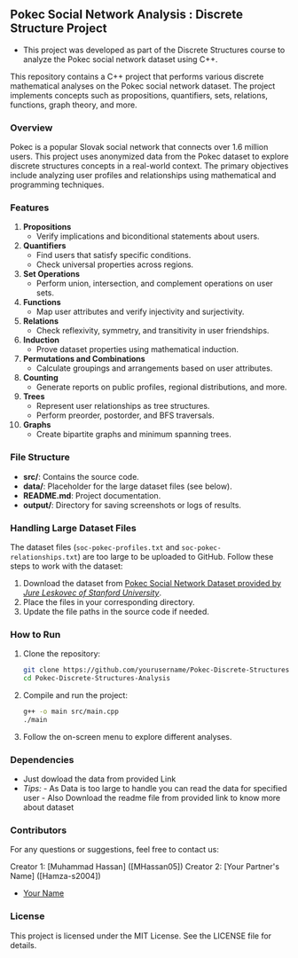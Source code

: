 ## Pokec Social Network Analysis : Discrete Structure Project

- This project was developed as part of the Discrete Structures course to analyze the Pokec social network dataset using C++.
  
This repository contains a C++ project that performs various discrete mathematical analyses on the Pokec social network dataset. The project implements concepts such as propositions, quantifiers, sets, relations, functions, graph theory, and more.

### Overview
Pokec is a popular Slovak social network that connects over 1.6 million users. This project uses anonymized data from the Pokec dataset to explore discrete structures concepts in a real-world context. The primary objectives include analyzing user profiles and relationships using mathematical and programming techniques.

### Features
1. **Propositions**
   - Verify implications and biconditional statements about users.
2. **Quantifiers**
   - Find users that satisfy specific conditions.
   - Check universal properties across regions.
3. **Set Operations**
   - Perform union, intersection, and complement operations on user sets.
4. **Functions**
   - Map user attributes and verify injectivity and surjectivity.
5. **Relations**
   - Check reflexivity, symmetry, and transitivity in user friendships.
6. **Induction**
   - Prove dataset properties using mathematical induction.
7. **Permutations and Combinations**
   - Calculate groupings and arrangements based on user attributes.
8. **Counting**
   - Generate reports on public profiles, regional distributions, and more.
9. **Trees**
   - Represent user relationships as tree structures.
   - Perform preorder, postorder, and BFS traversals.
10. **Graphs**
    - Create bipartite graphs and minimum spanning trees.

### File Structure
- **src/**: Contains the source code.
- **data/**: Placeholder for the large dataset files (see below).
- **README.md**: Project documentation.
- **output/**: Directory for saving screenshots or logs of results.

### Handling Large Dataset Files
The dataset files (`soc-pokec-profiles.txt` and `soc-pokec-relationships.txt`) are too large to be uploaded to GitHub. Follow these steps to work with the dataset:
1. Download the dataset from [Pokec Social Network Dataset provided by *Jure Leskovec of Stanford University*](https://snap.stanford.edu/data/soc-Pokec.html).
2. Place the files in your corresponding directory.
3. Update the file paths in the source code if needed.

### How to Run
1. Clone the repository:
   ```bash
   git clone https://github.com/yourusername/Pokec-Discrete-Structures-Analysis.git
   cd Pokec-Discrete-Structures-Analysis
   ```
2. Compile and run the project:
   ```bash
   g++ -o main src/main.cpp
   ./main
   ```
3. Follow the on-screen menu to explore different analyses.

### Dependencies
- Just dowload the data from provided Link
- *Tips:* - As Data is too large to handle you can read the data for specified user
          - Also Download the readme file from provided link to know more about dataset 

### Contributors
For any questions or suggestions, feel free to contact us:

Creator 1: [Muhammad Hassan] ([MHassan05])
Creator 2: [Your Partner's Name] ([Hamza-s2004])
- [Your Name](https://github.com/yourusername)

### License
This project is licensed under the MIT License. See the LICENSE file for details.

